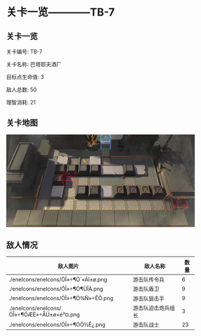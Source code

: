 # 关卡一览————TB-7


## 关卡一览

关卡编号: TB-7

关卡名称: 巴塔耶夫酒厂

目标点生命值: 3

敌人总数: 50

理智消耗: 21


## 关卡地图
![TB-7](./oprMap/TB-7.png)

## 敌人情况

| 敌人图片 | 敌人名称 | 数量  |
|---------|-----|-----|
| ./eneIcons/eneIcons/ÓÎ»÷¶Ó´«Áî±ø.png| 游击队传令兵  |   6  |
| ./eneIcons/eneIcons/ÓÎ»÷¶Ó¶ÜÎÀ.png| 游击队盾卫  |   9  |
| ./eneIcons/eneIcons/ÓÎ»÷¶Ó¾Ñ»÷ÊÖ.png| 游击队狙击手  |   9  |
| ./eneIcons/eneIcons/ÓÎ»÷¶ÓÆÈ»÷ÅÚ±ø×é³¤.png| 游击队迫击炮兵组长  |   3  |
| ./eneIcons/eneIcons/ÓÎ»÷¶ÓÕ½Ê¿.png| 游击队战士  |   23  |
